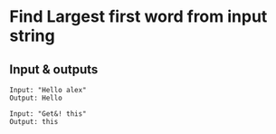# Find Largest first word from input string

## Input & outputs
```
Input: "Hello alex"
Output: Hello

Input: "Get&! this"
Output: this
```
